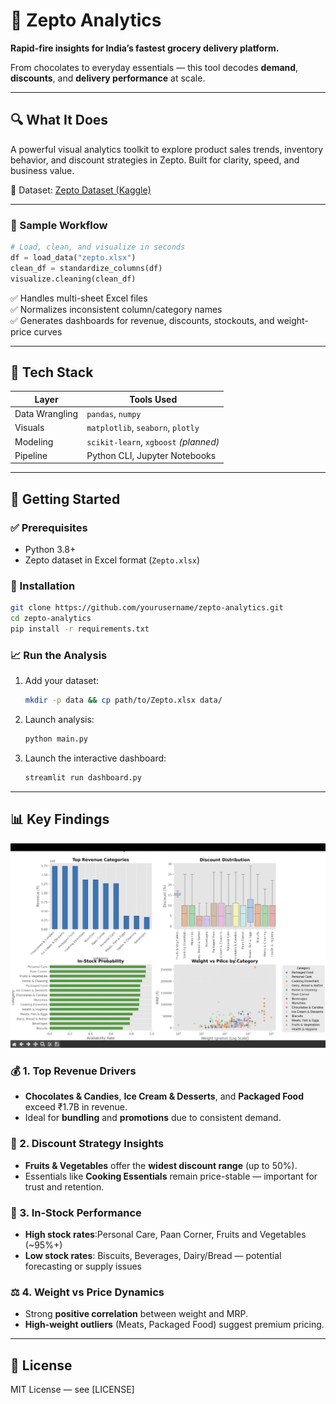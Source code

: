 # 🚀 Zepto Analytics  
**Rapid-fire insights for India’s fastest grocery delivery platform.**  

From chocolates to everyday essentials — this tool decodes **demand**, **discounts**, and **delivery performance** at scale.

---

## 🔍 What It Does  
A powerful visual analytics toolkit to explore product sales trends, inventory behavior, and discount strategies in Zepto. Built for clarity, speed, and business value.

📂 Dataset: [Zepto Dataset (Kaggle)](https://www.kaggle.com/datasets/devshahoff/zepto-dataset)

---

### 🧪 Sample Workflow
```python
# Load, clean, and visualize in seconds
df = load_data("zepto.xlsx")
clean_df = standardize_columns(df)
visualize.cleaning(clean_df)
```

✅ Handles multi-sheet Excel files  
✅ Normalizes inconsistent column/category names  
✅ Generates dashboards for revenue, discounts, stockouts, and weight-price curves  

---

## 🧰 Tech Stack

| Layer           | Tools Used                    |
|----------------|-------------------------------|
| Data Wrangling | `pandas`, `numpy`             |
| Visuals        | `matplotlib`, `seaborn`, `plotly` |
| Modeling       | `scikit-learn`, `xgboost` *(planned)* |
| Pipeline       | Python CLI, Jupyter Notebooks |

---

## 🚀 Getting Started

### ✅ Prerequisites
- Python 3.8+
- Zepto dataset in Excel format (`Zepto.xlsx`)

### 🔧 Installation
```bash
git clone https://github.com/yourusername/zepto-analytics.git
cd zepto-analytics
pip install -r requirements.txt
```

### 📈 Run the Analysis
1. Add your dataset:
   ```bash
   mkdir -p data && cp path/to/Zepto.xlsx data/
   ```
2. Launch analysis:
   ```bash
   python main.py
   ```
3. Launch the interactive dashboard:
   ```bash
   streamlit run dashboard.py
   ```

---

## 📊 Key Findings

![Dashboard Summary](images/dashboard.png)

### 💰 1. Top Revenue Drivers  
- **Chocolates & Candies**, **Ice Cream & Desserts**, and **Packaged Food** exceed ₹1.7B in revenue.  
- Ideal for **bundling** and **promotions** due to consistent demand.

### 🎯 2. Discount Strategy Insights  
- **Fruits & Vegetables** offer the **widest discount range** (up to 50%).  
- Essentials like **Cooking Essentials** remain price-stable — important for trust and retention.

### 🛒 3. In-Stock Performance  
- **High stock rates**:Personal Care, Paan Corner, Fruits and Vegetables (~95%+)  
- **Low stock rates**: Biscuits, Beverages, Dairy/Bread — potential forecasting or supply issues

### ⚖️ 4. Weight vs Price Dynamics  
- Strong **positive correlation** between weight and MRP.  
- **High-weight outliers** (Meats, Packaged Food) suggest premium pricing.

---

## 📝 License  
MIT License — see [LICENSE]
